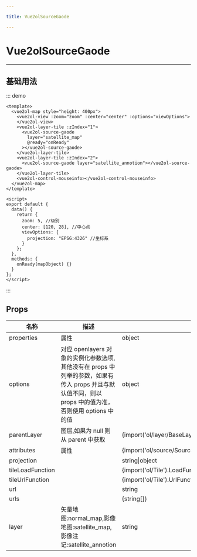 ```yaml
---

title: Vue2olSourceGaode

---
```


# Vue2olSourceGaode

---

## 基础用法

::: demo

```vue
<template>
  <vue2ol-map style="height: 400px">
    <vue2ol-view :zoom="zoom" :center="center" :options="viewOptions">
    </vue2ol-view>
    <vue2ol-layer-tile :zIndex="1">
      <vue2ol-source-gaode
        layer="satellite_map"
        @ready="onReady"
      ></vue2ol-source-gaode>
    </vue2ol-layer-tile>
    <vue2ol-layer-tile :zIndex="2">
      <vue2ol-source-gaode layer="satellite_annotion"></vue2ol-source-gaode>
    </vue2ol-layer-tile>
    <vue2ol-control-mouseinfo></vue2ol-control-mouseinfo>
  </vue2ol-map>
</template>

<script>
export default {
  data() {
    return {
      zoom: 5, //级别
      center: [120, 28], //中心点
      viewOptions: {
        projection: "EPSG:4326" //坐标系
      }
    };
  },
  methods: {
    onReady(mapObject) {}
  }
};
</script>
```

:::

## Props

| 名称             | 描述                                                                                                                                                  | 类型                                                    | 取值范围                                                  | 默认值       |
| ---------------- | ----------------------------------------------------------------------------------------------------------------------------------------------------- | ------------------------------------------------------- | --------------------------------------------------------- | ------------ |
| properties       | 属性                                                                                                                                                  | object                                                  | -                                                         |              |
| options          | 对应 openlayers 对象的实例化参数选项,其他没有在 props 中列举的参数，如果有传入 props 并且与默认值不同，则以 props 中的值为准，否则使用 options 中的值 | object                                                  | -                                                         | {}           |
| parentLayer      | 图层,如果为 null 则从 parent 中获取                                                                                                                   | {import('ol/layer/BaseLayer').default}                  | -                                                         |              |
| attributes       | 属性                                                                                                                                                  | {import('ol/source/Source').AttributionLike\|undefined} | -                                                         |              |
| projection       |                                                                                                                                                       | string\|object                                          | -                                                         |              |
| tileLoadFunction |                                                                                                                                                       | {import('ol/Tile').LoadFunction\|undefined}             | -                                                         |              |
| tileUrlFunction  |                                                                                                                                                       | {import('ol/Tile').UrlFunction\|undefined}              | -                                                         |              |
| url              |                                                                                                                                                       | string                                                  | -                                                         |              |
| urls             |                                                                                                                                                       | {string[]}                                              | -                                                         |              |
| layer            | 矢量地图:normal_map,影像地图:satellite_map,影像注记:satellite_annotion                                                                                | string                                                  | `"normal_map" \| "satellite_map" \| "satellite_annotion"` | "normal_map" |
